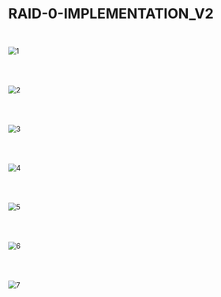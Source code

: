 # RAID-0-IMPLEMENTATION_V2



































<br>


![1](https://github.com/user-attachments/assets/22f5611f-477e-44a8-b0e2-fb719c957c63)

<br>







<br>



![2](https://github.com/user-attachments/assets/2422f2c2-69e3-44ee-a0a3-43bffdd0f896)

<br>







<br>



![3](https://github.com/user-attachments/assets/3d67f5c5-1d53-4d55-ace9-362827c77572)


<br>







<br>




![4](https://github.com/user-attachments/assets/1d455bd2-41d7-4051-b184-86d837261b1c)


<br>





<br>





![5](https://github.com/user-attachments/assets/fe45e993-0375-4603-9cf8-6a3dd0ff2c6e)






<br>




<br>


![6](https://github.com/user-attachments/assets/5aac779e-328d-4e7a-8bcd-f2356c92d80d)






<br>




<br>



![7](https://github.com/user-attachments/assets/18288c74-2c60-404d-b2ee-c7f717662267)



<br>
<br>



